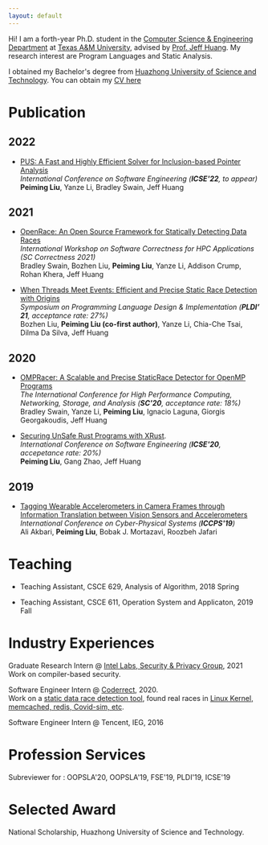 ```yaml
---
layout: default
---
```


Hi! I am a forth-year Ph.D. student in the 
[Computer Science & Engineering Department](https://engineering.tamu.edu/cse/index.html) at 
[Texas A&M University](https://www.tamu.edu/), advised by 
[Prof. Jeff Huang](https://parasol.tamu.edu/~jeff/).
My research interest are Program Languages and Static Analysis.

I obtained my Bachelor's degree from 
[Huazhong University of Science and Technology](http://english.hust.edu.cn/). 
You can obtain my [CV here](https://peimingliu.github.io/asset/pic/CV.pdf)

# Publication
## 2022
* [PUS: A Fast and Highly Efficient Solver for Inclusion-based Pointer Analysis](https://peimingliu.github.io/asset/pic/PUS.pdf)  
*International Conference on Software Engineering (**ICSE'22**, to appear)*   
**Peiming Liu**, Yanze Li, Bradley Swain, Jeff Huang    

## 2021
* [OpenRace: An Open Source Framework for Statically Detecting Data Races](https://peimingliu.github.io/asset/pic/open-race.pdf)  
*International Workshop on Software Correctness for HPC Applications (SC Correctness 2021)*  
Bradley Swain, Bozhen Liu, **Peiming Liu**, Yanze Li, Addison Crump, Rohan Khera, Jeff Huang

* [When Threads Meet Events: Efficient and Precise Static Race Detection with Origins](https://peimingliu.github.io/asset/pldi21.pdf)  
*Symposium on Programming Language Design & Implementation (**PLDI’ 21**, acceptance rate: 27%)*  
Bozhen Liu, **Peiming Liu (co-first author)**, Yanze Li, Chia-Che Tsai, Dilma Da Silva, Jeff Huang 

## 2020
* [OMPRacer: A Scalable and Precise StaticRace Detector for OpenMP Programs](https://peimingliu.github.io/asset/pic/SC20_OMPRacer-v2.pdf)  
*The International Conference for High Performance Computing, Networking, Storage, and Analysis (**SC'20**, acceptance rate: 18%)*  
Bradley Swain, Yanze Li, **Peiming Liu**, Ignacio Laguna, Giorgis Georgakoudis, Jeff Huang

* [Securing UnSafe Rust Programs with XRust](https://peimingliu.github.io/asset/pic/icse-paper1026.pdf).  
*International Conference on Software Engineering (**ICSE'20**, accepetance rate: 20%)*  
**Peiming Liu**, Gang Zhao, Jeff Huang

## 2019
* [Tagging Wearable Accelerometers in Camera Frames through Information Translation between Vision Sensors and Accelerometers](https://peimingliu.github.io/asset/pic/iccps19.pdf)  
*International Conference on Cyber-Physical Systems (**ICCPS'19**)*  
Ali Akbari, **Peiming Liu**, Bobak J. Mortazavi, Roozbeh Jafari

# Teaching

* Teaching Assistant, CSCE 629, Analysis of Algorithm, 2018 Spring

* Teaching Assistant, CSCE 611, Operation System and Applicaton, 2019 Fall

# Industry Experiences

Graduate Research Intern @ [Intel Labs, Security & Privacy Group](https://www.intel.com/content/www/us/en/research/overview.html), 2021   
Work on compiler-based security.

Software Engineer Intern @ [Coderrect](https://coderrect.com), 2020.  
Work on a [static data race detection tool](https://coderrect.com/download/), found real races in [Linux Kernel, memcached, redis, Covid-sim, etc](https://coderrect.com/openscan/).

Software Engineer Intern @ Tencent, IEG, 2016

# Profession Services

Subreviewer for : OOPSLA'20, OOPSLA'19, FSE'19, PLDI'19, ICSE'19

# Selected Award

National Scholarship, Huazhong University of Science and Technology.
